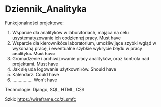 # Dziennik_Analityka


Funkcjonalności projektowe:
1. Wsparcie dla analityków w laboratoriach, mająca na celu usystematyzowanie ich codziennej pracy. Must have
2. Wsparcie dla kierownikóœ laboratorium, umożliwijące szybki wgląd w wykonaną pracę, i ewentualne szybkie wykrycie błędu w pracy analityka. Must have
3. Gromadzenie i archiwizowanie pracy analityków, oraz kontrola nad projektami. Must have
4. Jak się uda logowanie użytkowników. Should have
5. Kalendarz. Could have 
6. ................ Won't have 

Technologie:
Django, SQL, HTML, CSS

Szkic
https://wireframe.cc/zLsmfc

